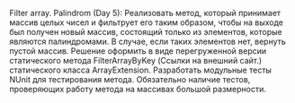 Filter array. Palindrom (Day 5): Реализовать метод, который принимает массив целых чисел и фильтрует его таким образом, чтобы на выходе был получен новый массив, состоящий только из элементов, которые являются палиндромами. В случае, если таких элементов нет, вернуть пустой массив.
Решение оформить в виде перегруженной версии статического метода FilterArrayByKey (Ссылки на внешний сайт.) статического класса ArrayExtension.
Разработать модульные тесты NUnit  для тестирования метода. Обязательно наличие тестов, проверяющих работу метода на массивах большой размерности.
